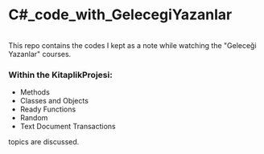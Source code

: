 # C#_code_with_GelecegiYazanlar
 <br>
This repo contains the codes I kept as a note while watching the "Geleceği Yazanlar" courses.

### Within the KitaplikProjesi:
- Methods
- Classes and Objects
- Ready Functions
- Random
- Text Document Transactions
<p>topics are discussed.</p>
